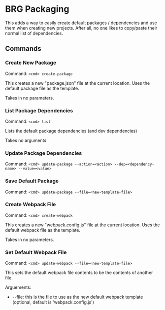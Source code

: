 # BRG Packaging

This adds a way to easily create default packages / dependencies and use them when creating new projects. After all, no one likes to copy/paste their normal list of dependencies.

## Commands

### Create New Package

Command: `<cmd> create-package`

This creates a new "package.json" file at the current location. Uses the default package file as the template. 

Takes in no parameters.

### List Package Dependencies

Command: `<cmd> list`

Lists the default package dependencies (and dev dependencies)

Takes no arguments

### Update Package Dependencies

Command: `<cmd> update-package --action=<action> --dep=<dependency-name> --value=<value>`

### Save Default Package

Command: `<cmd> update-package --file=<new-template-file>`

### Create Webpack File

Command: `<cmd> create-webpack`

This creates a new "webpack.config.js" file at the current location. Uses the default webpack file as the template. 

Takes in no parameters.

### Set Default Webpack File

Command: `<cmd> update-webpack --file=<new-template-file>`

This sets the default webpack file contents to be the contents of another file. 

Arguements: 

* --file: this is the file to use as the new default webpack template (optional, default is 'webpack.config.js')